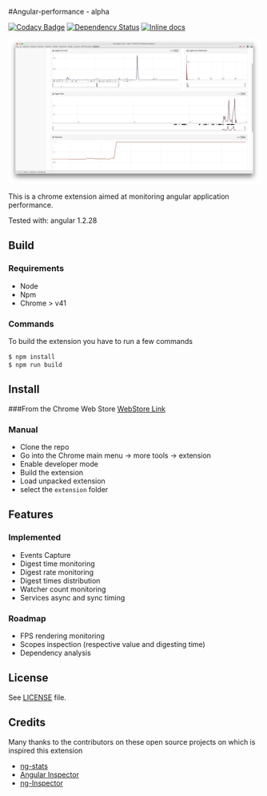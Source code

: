 #Angular-performance - alpha

[![Codacy Badge](https://www.codacy.com/project/badge/1ae19e8ddd704a7bab46537588224099)](https://www.codacy.com/app/nikel092_2742/angular-performance)
[![Dependency Status](https://david-dm.org/Linkurious/angular-performance.svg)](https://david-dm.org/Linkurious/angular-performance)
[![Inline docs](http://inch-ci.org/github/Linkurious/angular-performance.svg?branch=master)](http://inch-ci.org/github/Linkurious/angular-performance)

[![Screenshot](screenshot.png)](screenshot.png)

This is a chrome extension aimed at monitoring angular application performance.

Tested with: angular 1.2.28

## Build

### Requirements
* Node
* Npm
* Chrome > v41

### Commands

To build the extension you have to run a few commands

```shell
$ npm install
$ npm run build
```

## Install
###From the Chrome Web Store
[WebStore Link](https://chrome.google.com/webstore/detail/angular-performance/hejbpbhdhhchmmcgmccpnngfedalkmkm)

### Manual
* Clone the repo
* Go into the Chrome main menu -> more tools -> extension 
* Enable developer mode
* Build the extension
* Load unpacked extension
* select the `extension` folder

## Features

### Implemented
* Events Capture
* Digest time monitoring
* Digest rate monitoring
* Digest times distribution
* Watcher count monitoring
* Services async and sync timing

### Roadmap
* FPS rendering monitoring
* Scopes inspection (respective value and digesting time)
* Dependency analysis

## License
See [LICENSE](LICENSE) file.

## Credits
Many thanks to the contributors on these open source projects on which is inspired this extension
* [ng-stats](https://github.com/kentcdodds/ng-stats)
* [Angular Inspector](https://github.com/kkirsche/angularjs-inspector)
* [ng-Inspector](https://github.com/rev087/ng-inspector)

